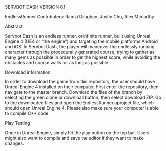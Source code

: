 SERVBOT DASH VERSION 0.1

EndlessRunner
Contributers: Ramzi Doughan, Justin Chu, Alex Mccarthy

Abstract:

Servbot Dash is an endless runner, or infinite runner, built using Unreal Engine 4 (UE4 or “the engine”) and targeting the mobile platforms Android and iOS. In Servbot Dash, the player will maneuver the endlessly running character through the procedurally generated course, trying to gather as many gems as possible in order to get the highest score, while avoiding the obstacles and course walls for as long as possible. 

Download information:

In order to download the game from this repository, the user should have Unreal Engine 4 installed on their computer. 
First enter the repository, then navigate to the master branch. Download the files of the branch by selecting the green clone or download button, then select download ZIP.
Go to the downloaded files and open the EndlessRunner.uproject file, which should open Unreal Engine 4. Please also make sure your computer is able to compile C++ code. 

Play Testing

Once in Unreal Engine, simply hit the play button on the top bar. Users might also want to compile and save the editor if they want to make changes. 
